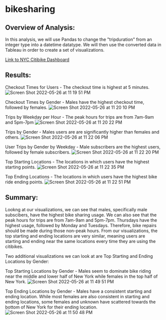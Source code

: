 # bikesharing

## Overview of Analysis:

In this analysis, we will use Pandas to change the "tripduration" from an integer type into a datetime datatype. We will then use the converted data in Tableau in order to create a set of visualizations. 

[Link to NYC Citibike Dashboard](https://public.tableau.com/app/profile/teresa3850/viz/NYC_Citibike_Challenge_16536138602450/NYCCitibikeAnalysis)

## Results:

Checkout Times for Users - The checkout time is highest at 5 minutes.
![Screen Shot 2022-05-26 at 11 19 51 PM](https://user-images.githubusercontent.com/98780937/170643433-f144b083-8530-470e-9a1a-702a6c63d13c.png)

Checkout Times by Gender - Males have the highest checkout time, followed by females.
![Screen Shot 2022-05-26 at 11 20 10 PM](https://user-images.githubusercontent.com/98780937/170643455-faaa121f-7e8c-41f5-939d-ed5e8d7c511e.png)

Trips by Weekday per Hour - The peak hours for trips are from 7am-9am and 5pm-7pm
![Screen Shot 2022-05-26 at 11 20 22 PM](https://user-images.githubusercontent.com/98780937/170643460-3b253098-ba51-4ac0-9972-28aa413c76ee.png)

Trips by Gender - Males users are are significantly higher than females and others.
![Screen Shot 2022-05-26 at 11 22 06 PM](https://user-images.githubusercontent.com/98780937/170643461-db4856ff-c66b-44af-9cb9-61a6febfa3a3.png)

User Trips by Gender by Weekday - Male subscribers are the highest users, followed by female subscribers.
![Screen Shot 2022-05-26 at 11 22 20 PM](https://user-images.githubusercontent.com/98780937/170643462-57e3428b-bc44-45c9-8db3-791f42d89a82.png)

Top Starting Locations - The locations in which users have the highest starting points.
![Screen Shot 2022-05-26 at 11 22 35 PM](https://user-images.githubusercontent.com/98780937/170643463-24674dd5-2ba0-48af-860f-1df6bc50328d.png)

Top Ending Locations - The locations in which users have the highest bike ride ending points.
![Screen Shot 2022-05-26 at 11 22 51 PM](https://user-images.githubusercontent.com/98780937/170643466-c52da125-e351-470a-b85f-3efd3198f358.png)


## Summary:

Lookng at our visualizations, we can see that males, specifically male subscibers, have the highest bike sharing usage. We can also see that the peak hours for trips are from 7am-9am and 5pm-7pm. Thursdays have the highest usage, followed by Monday and Tuesdays. Therefore, bike repairs should be made during those non-peak hours. From our visualizations, the top starting and ending locations are very similar, meaning users are starting and ending near the same locations every time they are using the citibikes.

Two additional visualizations we can look at are Top Starting and Ending Locations by Gender: 

Top Starting Locations by Gender - Males seem to dominate bike riding  near the middle and lower half of New York while females in the top half of New York.
![Screen Shot 2022-05-26 at 11 49 51 PM](https://user-images.githubusercontent.com/98780937/170646909-e3708e66-d444-4c97-9c7c-c3062860c1fe.png)

Top Ending Locations by Gender - Males have a consistent starting and ending location. While most females are also consistent in starting and ending locations, some females and unknown have scattered towards the bottom of New York for their ending location.
![Screen Shot 2022-05-26 at 11 50 48 PM](https://user-images.githubusercontent.com/98780937/170646914-0dac15e9-3b1c-449f-9d3b-85ae0283e8ba.png)



